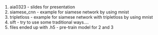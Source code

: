 1. aia0323 - slides for presentation
2. siamese_cnn - example for siamese network by using mnist
3. tripletloss - example for siamese network with tripletloss by using mnist
4. sift - try to use some traditional ways....
5. files ended up with .h5 - pre-train model for 2 and 3

